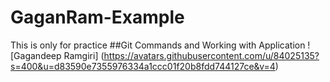 # GaganRam-Example
This is only for practice
##Git Commands and Working with Application 
![Gagandeep Ramgiri] (https://avatars.githubusercontent.com/u/84025135?s=400&u=d83590e7355976334a1ccc01f20b8fdd744127ce&v=4)
